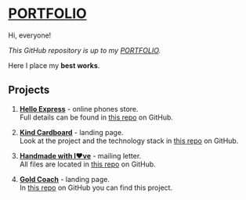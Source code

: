 # [PORTFOLIO](http://artemprydybailo.h1n.ru/) #

Hi, everyone!

*This GitHub repository is up to my [PORTFOLIO](http://artemprydybailo.h1n.ru/).*

Here I place my **best works**.

## Projects ##

1. **[Hello Express](http://artemprydybailo.h1n.ru/HelloExpress)** - online phones store.  
Full details can be found in [this repo](https://github.com/AronAP/HelloExpress) on GitHub.

2. **[Kind Cardboard](http://artemprydybailo.h1n.ru/Kind-Cardboard)** - landing page.  
Look at the project and the technology stack in [this repo](https://github.com/AronAP/Kind-Cardboard) on GitHub.

3. **[Handmade with l&#x2764;ve](http://artemprydybailo.h1n.ru/Handmade)** - mailing letter.  
All files are located in [this repo](https://github.com/AronAP/Handmade) on GitHub.

4. **[Gold Coach](http://artemprydybailo.h1n.ru/GoldCoach)** - landing page.  
In [this repo](https://github.com/AronAP/GoldCoach) on GitHub you can find this project.
